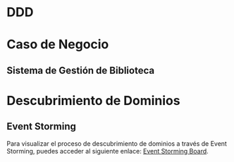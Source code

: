 # DDD

# Caso de Negocio

## Sistema de Gestión de Biblioteca

# Descubrimiento de Dominios

## Event Storming

Para visualizar el proceso de descubrimiento de dominios a través de Event Storming, puedes acceder al siguiente enlace: [Event Storming Board](https://miro.com/app/board/uXjVKfoVCzU=/?share_link_id=245273463543).





